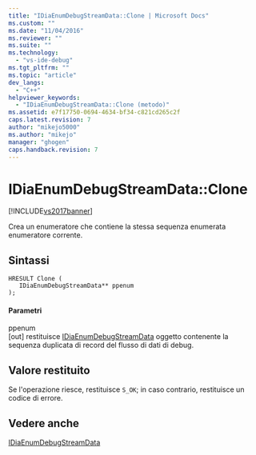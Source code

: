 ```yaml
---
title: "IDiaEnumDebugStreamData::Clone | Microsoft Docs"
ms.custom: ""
ms.date: "11/04/2016"
ms.reviewer: ""
ms.suite: ""
ms.technology: 
  - "vs-ide-debug"
ms.tgt_pltfrm: ""
ms.topic: "article"
dev_langs: 
  - "C++"
helpviewer_keywords: 
  - "IDiaEnumDebugStreamData::Clone (metodo)"
ms.assetid: e7f17750-0694-4634-bf34-c821cd265c2f
caps.latest.revision: 7
author: "mikejo5000"
ms.author: "mikejo"
manager: "ghogen"
caps.handback.revision: 7
---
```

# IDiaEnumDebugStreamData::Clone
[!INCLUDE[vs2017banner](../../code-quality/includes/vs2017banner.md)]

Crea un enumeratore che contiene la stessa sequenza enumerata enumeratore corrente.  
  
## Sintassi  
  
```cpp#  
HRESULT Clone (   
   IDiaEnumDebugStreamData** ppenum  
);  
```  
  
#### Parametri  
 ppenum  
 \[out\]  restituisce [IDiaEnumDebugStreamData](../../debugger/debug-interface-access/idiaenumdebugstreamdata.md) oggetto contenente la sequenza duplicata di record del flusso di dati di debug.  
  
## Valore restituito  
 Se l'operazione riesce, restituisce `S_OK`; in caso contrario, restituisce un codice di errore.  
  
## Vedere anche  
 [IDiaEnumDebugStreamData](../../debugger/debug-interface-access/idiaenumdebugstreamdata.md)